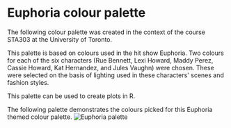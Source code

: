 # Euphoria colour palette
The following colour palette was created in the context of the course STA303 at the University of Toronto. 

This palette is based on colours used in the hit show Euphoria. Two colours for each of the six characters (Rue Bennett, Lexi Howard, Maddy Perez, Cassie Howard, Kat Hernandez, and Jules Vaughn) were chosen. These were selected on the basis of lighting used in these characters' scenes and fashion styles. 

This palette can be used to create plots in R.

The following palette demonstrates the colours picked for this Euphoria themed colour palette. 
![Euphoria palette](https://user-images.githubusercontent.com/93409853/160747246-31d47360-24f2-4dde-835b-3884bf4b33ee.png)
